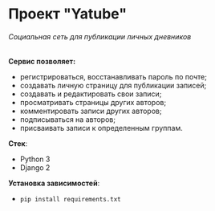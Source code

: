 # Проект "Yatube"
###### Cоциальная сеть для публикации личных дневников

**Сервис позволяет:**
- регистрироваться, восстанавливать пароль по почте;
- создавать личную страницу для публикации записей;
- создавать и редактировать свои записи;
- просматривать страницы других авторов;
- комментировать записи других авторов;
- подписываться на авторов;
- присваивать записи к определенным группам.

**Cтек**:
- Python 3
- Django 2
   
**Установка зависимостей**:
- `pip install requirements.txt`
